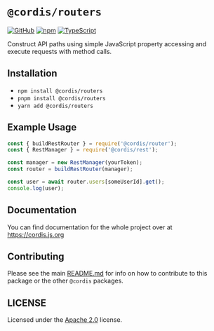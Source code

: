 # `@cordis/routers`  

[![GitHub](https://img.shields.io/badge/License-Apache%202.0-yellow.svg)](https://github.com/cordis-lib/cordis/blob/main/LICENSE)
[![npm](https://img.shields.io/npm/v/@cordis/routers?color=crimson&logo=npm)](https://www.npmjs.com/package/@cordis/routers)
[![TypeScript](https://github.com/cordis-lib/cordis/actions/workflows/quality.yml/badge.svg)](https://github.com/cordis-lib/cordis/actions/workflows/quality.yml)

Construct API paths using simple JavaScript property accessing and execute requests with method calls.

## Installation
- `npm install @cordis/routers` 
- `pnpm install @cordis/routers` 
- `yarn add @cordis/routers`

## Example Usage
```ts
const { buildRestRouter } = require('@cordis/router');
const { RestManager } = require('@cordis/rest');

const manager = new RestManager(yourToken);
const router = buildRestRouter(manager);

const user = await router.users[someUserId].get();
console.log(user);
```

## Documentation
You can find documentation for the whole project over at https://cordis.js.org

## Contributing
Please see the main [README.md](https://github.com/cordis-lib/cordis) for info on how to contribute to this package or the other `@cordis` packages.

## LICENSE
Licensed under the [Apache 2.0](https://github.com/cordis-lib/cordis/blob/main/LICENSE) license.